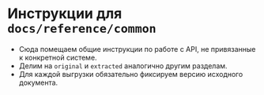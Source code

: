 # Инструкции для `docs/reference/common`

- Сюда помещаем общие инструкции по работе с API, не привязанные к конкретной системе.
- Делим на `original` и `extracted` аналогично другим разделам.
- Для каждой выгрузки обязательно фиксируем версию исходного документа.
